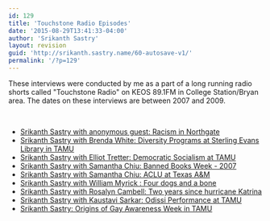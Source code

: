 ```yaml
---
id: 129
title: 'Touchstone Radio Episodes'
date: '2015-08-29T13:41:33-04:00'
author: 'Srikanth Sastry'
layout: revision
guid: 'http://srikanth.sastry.name/60-autosave-v1/'
permalink: '/?p=129'
---
```


These interviews were conducted by me as a part of a long running radio shorts called "Touchstone Radio" on KEOS 89.1FM in College Station/Bryan area. The dates on these interviews are between 2007 and 2009.

&nbsp;
<ul>
	<li><a href="http://sastry.hcoop.net/srikanthwp/wp-content/uploads/2011/02/cd55-10.mp3">Srikanth Sastry with anonymous guest: Racism in Northgate</a></li>
	<li><a href="http://sastry.hcoop.net/srikanthwp/wp-content/uploads/2011/02/cd54-15.mp3">Srikanth Sastry with Brenda White: Diversity Programs at Sterling Evans Library in TAMU</a></li>
	<li><a href="http://sastry.hcoop.net/srikanthwp/wp-content/uploads/2011/02/cd55-04.mp3">Srikanth Sastry with Elliot Tretter: Democratic Socialism at TAMU</a></li>
	<li><a href="http://sastry.hcoop.net/srikanthwp/wp-content/uploads/2011/02/Banned_books_week_low.mp3">Srikanth Sastry with Samantha Chiu: Banned Books Week - 2007</a></li>
	<li><a href="http://sastry.hcoop.net/srikanthwp/wp-content/uploads/2011/02/TAMU-ACLU_low.mp3">Srikanth Sastry with Samantha Chiu: ACLU at Texas A&amp;M</a></li>
	<li><a href="http://sastry.hcoop.net/srikanthwp/wp-content/uploads/2011/02/Srikanth_William_Myrick_4_dogs_and_a_bone.mp3">Srikanth Sastry with William Myrick : Four dogs and a bone</a></li>
	<li><a href="http://sastry.hcoop.net/srikanthwp/wp-content/uploads/2011/02/Sastry_cambell_katrina_twoyears.mp3">Srikanth Sastry with Rosalyn Cambell: Two years since hurricane Katrina</a></li>
	<li><a href="http://sastry.hcoop.net/srikanthwp/wp-content/uploads/2011/02/Kaustavi_Odissi_low.mp3">Srikanth Sastry with Kaustavi Sarkar: Odissi Performance at TAMU</a></li>
	<li><a href="http://sastry.hcoop.net/srikanthwp/wp-content/uploads/2011/02/cd55-12.mp3">Srikanth Sastry: Origins of Gay Awareness Week in TAMU</a></li>
</ul>